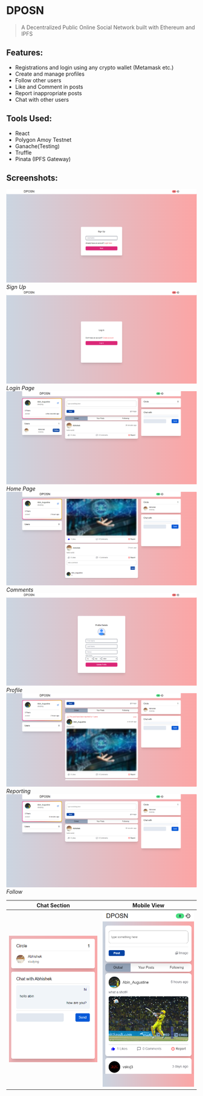 # DPOSN
>A Decentralized Public Online Social Network built with Ethereum and IPFS

## Features: 
- Registrations and login using any crypto wallet (Metamask etc.)
- Create and manage profiles
- Follow other users
- Like and Comment in posts
- Report inappropriate posts
- Chat with other users

## Tools Used:
- React
- Polygon Amoy Testnet
- Ganache(Testing)
- Truffle
- Pinata (IPFS Gateway)

## Screenshots:
![Sign Up](/images/signup.png "Sign Up") *Sign Up* 
![Login Page](/images/login.png "Login Page") *Login Page*
![Home Page](/images/home_page.png "Home Page") *Home Page* 
![Comments](/images/comment.png "Comments") *Comments* 
![Profile](/images/profile_creation.png "Profile") *Profile* 
![Reporting](/images/report.png "Reporting") *Reporting* 
![Follow](/images/user_followed.png "Follow") *Follow* 

|Chat Section| Mobile View|
|--|--|
|![Chat Section](/images/chatting.png "Chat Section")|![Mobile View](/images/mobile_view.png "Mobie View") |